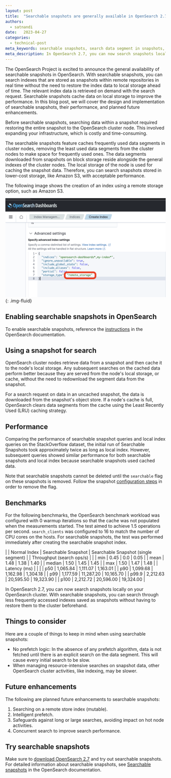 ```yaml
---
layout: post
title:  "Searchable snapshots are generally available in OpenSearch 2.7"
authors:
  - satnandi
date:   2023-04-27
categories:
  - technical-post
meta_keywords: searchable snapshots, search data segment in snapshots, searchable snapshot index, OpenSearch 2.7
meta_description: In OpenSearch 2.7, you can now search snapshots locally on your OpenSearch cluster. With searchable snapshots, you can search through less frequently accessed indexes saved as snapshots without having to restore them to the cluster beforehand.
---
```


The OpenSearch Project is excited to announce the general availability of searchable snapshots in OpenSearch. With searchable snapshots, you can search indexes that are stored as snapshots within remote repositories in real time without the need to restore the index data to local storage ahead of time. The relevant index data is retrieved on demand with the search request. Searchable snapshots cache data on local storage to improve the performance. In this blog post, we will cover the design and implementation of searchable snapshots, their performance, and planned future enhancements. 

Before searchable snapshots, searching data within a snapshot required restoring the entire snapshot to the OpenSearch cluster node. This involved expanding your infrastructure, which is costly and time-consuming. 

The searchable snapshots feature caches frequently used data segments in cluster nodes, removing the least used data segments from the cluster nodes to make space for frequently used ones. The data segments downloaded from snapshots on block storage reside alongside the general indexes of the cluster nodes. The local storage of the node is used for caching the snapshot data. Therefore, you can search snapshots stored in lower-cost storage, like Amazon S3, with acceptable performance.

The following image shows the creation of an index using a remote storage option, such as Amazon S3.

![Searchable Snapshots](/assets/media/blog-images/search_snap.png){: .img-fluid}

## Enabling searchable snapshots in OpenSearch

To enable searchable snapshots, reference the [instructions](https://opensearch.org/docs/latest/tuning-your-cluster/availability-and-recovery/snapshots/searchable_snapshot/) in the OpenSearch documentation.

## Using a snapshot for search

OpenSearch cluster nodes retrieve data from a snapshot and then cache it to the node's local storage. Any subsequent searches on the cached data perform better because they are served from the node's local storage, or cache, without the need to redownload the segment data from the snapshot.

For a search request on data in an uncached snapshot, the data is downloaded from the snapshot's object store. If a node's cache is full, OpenSearch clears data segments from the cache using the Least Recently Used (LRU) caching strategy.

## Performance

Comparing the performance of searchable snapshot queries and local index queries on the StackOverflow dataset, the initial run of Searchable Snapshots took approximately twice as long as local index. However, subsequent queries showed similar performance for both searchable snapshots and local index because searchable snapshots used cached data.

Note that searchable snapshots cannot be deleted until the `searchable` flag on these snapshots is removed. Follow the snapshot [configuration steps]({{site.url}}{{site.baseurl}}/tuning-your-cluster/availability-and-recovery/snapshots/snapshot-restore/) in order to remove the flag.

## Benchmarks

For the following benchmarks, the OpenSearch benchmark workload was configured with 0 warmup iterations so that the cache was not populated when the measurements started. The test aimed to achieve 1.5 operations per second. `search_clients` was configured to 16 to match the number of CPU cores on the hosts. For searchable snapshots, the test was performed immediately after creating the searchable snapshot index. 

| | Normal Index | Searchable Snapshot | Searchable Snapshot (single segment) | 
| Throughput (search ops/s) | | 
| min | 0.45 | 0.0 | 0.05 | 
| mean | 1.48 | 1.38 | 1.40 | 
| median | 1.50 | 1.45 | 1.45 | 
| max | 1.50 | 1.47 | 1.48 | 
| Latency (ms) | | |
| p50 | 1,065.84 | 1,111.07 | 1,163.01 | 
| p90 | 1,099.68 | 1,162.98 | 1,304.18 | 
| p99 | 1,177.59 | 11,287.20 | 10,165.70 | 
| p99.9 | 2,212.63 | 20,595.50 | 19,323.90 | 
| p100 | 2,212.72 | 20,596.00 | 19,324.00 | 

In OpenSearch 2.7, you can now search snapshots locally on your OpenSearch cluster. With searchable snapshots, you can search through less frequently accessed indexes saved as snapshots without having to restore them to the cluster beforehand. 

## Things to consider

Here are a couple of things to keep in mind when using searchable snapshots:

- No prefetch logic: In the absence of any prefetch algorithm, data is not fetched until there is an explicit search on the data segment. This will cause every initial search to be slow.
- When managing resource-intensive searches on snapshot data, other OpenSearch cluster activities, like indexing, may be slower.

## Future enhancements

The following are planned future enhancements to searchable snapshots:

1. Searching on a remote store index (mutable).
1. Intelligent prefetch.
1. Safeguards against long or large searches, avoiding impact on hot node activities.
1. Concurrent search to improve search performance.

## Try searchable snapshots

Make sure to [download OpenSearch 2.7](https://opensearch.org/downloads.html) and try out searchable snapshots. For detailed information about searchable snapshots, see [Searchable snapshots](https://opensearch.org/docs/latest/tuning-your-cluster/availability-and-recovery/snapshots/searchable_snapshot/) in the OpenSearch documentation.
